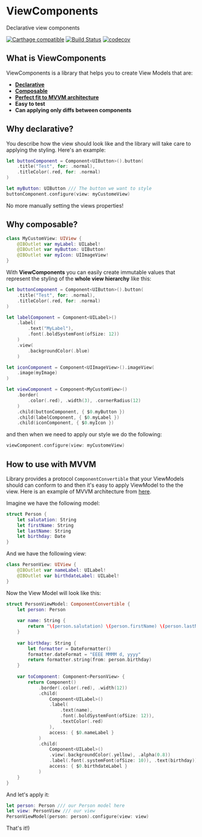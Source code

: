 # ViewComponents
Declarative view components

[![Carthage compatible](https://img.shields.io/badge/Carthage-compatible-4BC51D.svg?style=flat)](https://github.com/Carthage/Carthage) 
[![Build Status](https://travis-ci.org/alickbass/ViewComponents.svg?branch=master)](https://travis-ci.org/alickbass/ViewComponents)
[![codecov](https://codecov.io/gh/alickbass/ViewComponents/branch/master/graph/badge.svg)](https://codecov.io/gh/alickbass/ViewComponents)

## What is ViewComponents

ViewComponents is a library that helps you to create View Models that are:

* [**Declarative**](#why-declarative)
* [**Composable**](#why-composable)
* [**Perfect fit to MVVM architecture**](#how-to-use-with-mvvm)
* **Easy to test**
* **Can applying only diffs between components**

## Why declarative?

You describe how the view should look like and the library will take care to applying the styling. Here's an example:

```swift
let buttonComponent = Component<UIButton>().button(
    .title("Test", for: .normal),
    .titleColor(.red, for: .normal)
)

let myButton: UIButton /// The button we want to style
buttonComponent.configure(view: myCustomeView)
```

No more manually setting the views properties! 

## Why composable?

```swift
class MyCustomView: UIView {
    @IBOutlet var myLabel: UILabel!
    @IBOutlet var myButton: UIButton!
    @IBOutlet var myIcon: UIImageView!
}
```

With **ViewComponents** you can easily create immutable values that represent the styling of the **whole view hierarchy** like this:

```swift
let buttonComponent = Component<UIButton>().button(
    .title("Test", for: .normal),
    .titleColor(.red, for: .normal)
)

let labelComponent = Component<UILabel>()
    .label(
        .text("MyLabel"),
        .font(.boldSystemFont(ofSize: 12))
    )
    .view(
        .backgroundColor(.blue)
    )

let iconComponent = Component<UIImageView>().imageView(
    .image(myImage)
)

let viewComponent = Component<MyCustomView>()
    .border(
        .color(.red), .width(3), .cornerRadius(12)
    )
    .child(buttonComponent, { $0.myButton })
    .child(labelComponent, { $0.myLabel })
    .child(iconComponent, { $0.myIcon })
```

and then when we need to apply our style we do the following:

```swift
viewComponent.configure(view: myCustomeView)
```

## How to use with MVVM

Library provides a protocol `ComponentConvertible` that your ViewModels should can conform to and then it's easy to apply ViewModel to the the view. Here is an example of MVVM architecture from [here](https://www.objc.io/issues/13-architecture/mvvm/).

Imagine we have the following model:

```swift
struct Person {
    let salutation: String
    let firstName: String
    let lastName: String
    let birthday: Date
}
```

And we have the following view:

```swift
class PersonView: UIView {
    @IBOutlet var nameLabel: UILabel!
    @IBOutlet var birthdateLabel: UILabel!
}
```

Now the View Model will look like this:

```swift
struct PersonViewModel: ComponentConvertible {
    let person: Person
    
    var name: String {
        return "\(person.salutation) \(person.firstName) \(person.lastName)"
    }
    
    var birthday: String {
        let formatter = DateFormatter()
        formatter.dateFormat = "EEEE MMMM d, yyyy"
        return formatter.string(from: person.birthday)
    }
    
    var toComponent: Component<PersonView> {
        return Component()
            .border(.color(.red), .width(12))
            .child(
                Component<UILabel>()
                .label(
                    .text(name),
                    .font(.boldSystemFont(ofSize: 12)),
                    .textColor(.red)
                ),
                access: { $0.nameLabel }
            )
            .child(
                Component<UILabel>()
                .view(.backgroundColor(.yellow), .alpha(0.8))
                .label(.font(.systemFont(ofSize: 10)), .text(birthday)),
                access: { $0.birthdateLabel }
            )
    }
}
```

And let's apply it:

```swift
let person: Person /// our Person model here
let view: PersonView /// our view
PersonViewModel(person: person).configure(view: view)
```

That's it!)
